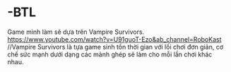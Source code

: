 # -BTL
Game mình làm sẽ dựa trên Vampire Survivors.
https://www.youtube.com/watch?v=U91guoT-Ezo&ab_channel=RoboKast
//Vampire Survivors là tựa game sinh tồn thời gian với lối chơi đơn giản, cơ chế sức mạnh dưới dạng các mảnh ghép sẽ làm cho mỗi lần chơi khác nhau.
